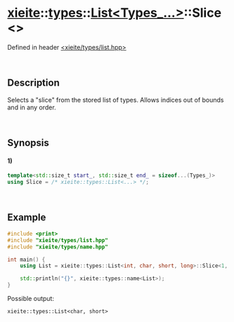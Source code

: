 # [xieite](../../../../../xieite.md)\:\:[types](../../../../../types.md)\:\:[List<Types_...>](../../../list.md)\:\:Slice\<\>
Defined in header [<xieite/types/list.hpp>](../../../../../../include/xieite/types/list.hpp)

&nbsp;

## Description
Selects a "slice" from the stored list of types. Allows indices out of bounds and in any order.

&nbsp;

## Synopsis
#### 1)
```cpp
template<std::size_t start_, std::size_t end_ = sizeof...(Types_)>
using Slice = /* xieite::types::List<...> */;
```

&nbsp;

## Example
```cpp
#include <print>
#include "xieite/types/list.hpp"
#include "xieite/types/name.hpp"

int main() {
    using List = xieite::types::List<int, char, short, long>::Slice<1, 3>;

    std::println("{}", xieite::types::name<List>);
}
```
Possible output:
```
xieite::types::List<char, short>
```

